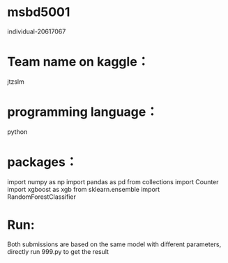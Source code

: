 # msbd5001
individual-20617067
# Team name on kaggle：
jtzslm
# programming language：
python
# packages：
import numpy as np
import pandas as pd
from collections import Counter
import xgboost as xgb
from sklearn.ensemble import RandomForestClassifier
# Run:
Both submissions are based on the same model with different parameters, directly run 999.py to get the result
